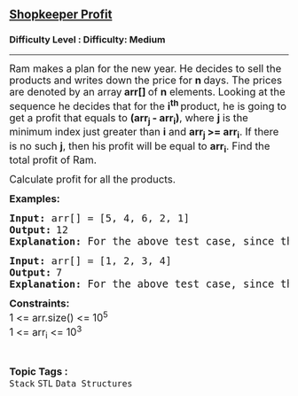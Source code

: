 <h2><a href="https://www.geeksforgeeks.org/problems/shopkeeper-profit/1?page=4&category=Stack&sortBy=submissions">Shopkeeper Profit</a></h2><h3>Difficulty Level : Difficulty: Medium</h3><hr><div class="problems_problem_content__Xm_eO"><p><span style="font-size: 18px;">Ram makes a plan for the new year. He decides to sell the products and writes down the price for&nbsp;<strong>n</strong><strong>&nbsp;</strong>days. The prices are denoted by an array<strong> arr[] </strong>of&nbsp;<strong>n</strong> elements. Looking at the sequence he decides that for the <strong>i<sup>th&nbsp;</sup></strong>product, he is going to get a profit that equals to&nbsp;<strong>(arr<sub>j&nbsp;</sub>- arr<sub>i</sub>)</strong>, where&nbsp;<strong>j</strong>&nbsp;is the minimum index just greater than&nbsp;<strong>i</strong> and&nbsp;<strong>arr<sub>j&nbsp;</sub>&gt;= arr<sub>i</sub></strong>. If there is no such&nbsp;<strong>j</strong>, then his profit will be equal to <strong>arr<sub>i</sub></strong>. Find the total profit of Ram.&nbsp;</span></p>
<p><span style="font-size: 18px;">Calculate profit for all the products.</span></p>
<p><strong><span style="font-size: 18px;">Examples:</span></strong></p>
<pre><strong><span style="font-size: 18px;">Input: </span></strong><span style="font-size: 18px;">arr[] = [</span><span style="font-size: 18px;">5, 4, 6, 2, 1]</span>
<strong><span style="font-size: 18px;">Output:</span> </strong><span style="font-size: 18px;">12<br><strong>Explanation: </strong></span><span style="font-size: 14pt;">For the above test case, since there are no elements to the right of 6 , 2 , and 1 which are greater than them, they are added to the answer which is now 6 + 2 + 1 = 9. Furthur more, for 5 and 4, 6 is greater than both of them which adds (6 - 5) and (6 - 4) to the answer and makes it 9 + 1 + 2 = 12.</span></pre>
<pre><strong><span style="font-size: 18px;">Input: </span></strong><span style="font-size: 18px;">arr[] = [</span><span style="font-size: 18px;">1, 2, 3, 4]</span>
<strong><span style="font-size: 18px;">Output:</span> </strong><span style="font-size: 18px;">7<br><strong>Explanation: </strong></span><span style="font-size: 14pt;">For the above test case, since there are no elements to the right of 4 which are greater than them, they are added to the answer which is now 4. Furthur more, for the remaining elements, their immediate right is greater than them. Hence we add 1 + 1 + 1 to the answer and make it 7. Note than for the second addition, we always consider index difference.</span></pre>
<p><span style="font-size: 18px;"><strong>Constraints:</strong><br>1 &lt;= arr.size() &lt;= 10<sup>5</sup><br>1 &lt;= arr<sub>i</sub>&nbsp;&lt;= 10<sup>3</sup></span></p></div><br><p><span style=font-size:18px><strong>Topic Tags : </strong><br><code>Stack</code>&nbsp;<code>STL</code>&nbsp;<code>Data Structures</code>&nbsp;